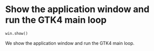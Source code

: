 # Show the application window and run the GTK4 main loop

```python
win.show()
```

We show the application window and run the GTK4 main loop.
